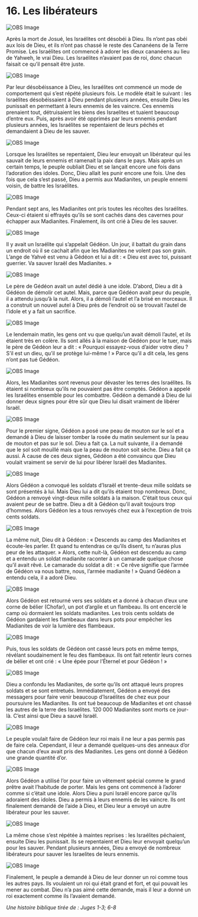 # 16. Les libérateurs

![OBS Image](https://cdn.door43.org/obs/jpg/360px/obs-en-16-01.jpg)

Après la mort de Josué, les Israélites ont désobéi à Dieu. Ils n’ont pas obéi aux lois de Dieu, et ils n’ont pas chassé le reste des Cananéens de la Terre Promise. Les Israélites ont commencé à adorer les dieux cananéens au lieu de Yahweh, le vrai Dieu. Les Israélites n’avaient pas de roi, donc chacun faisait ce qu’il pensait être juste.

![OBS Image](https://cdn.door43.org/obs/jpg/360px/obs-en-16-02.jpg)

Par leur désobéissance à Dieu, les Israélites ont commencé un mode de comportement qui s’est répété plusieurs fois. Le modèle était le suivant : les Israélites désobéissaient à Dieu pendant plusieurs années, ensuite Dieu les punissait en permettant à leurs ennemis de les vaincre. Ces ennemis prenaient tout, détruisaient les biens des Israelites et tuaient beaucoup d’entre eux. Puis, après avoir été opprimés par leurs ennemis pendant plusieurs années, les Israélites se repentaient de leurs péchés et demandaient à Dieu de les sauver.

![OBS Image](https://cdn.door43.org/obs/jpg/360px/obs-en-16-03.jpg)

Lorsque les Israélites se repentaient, Dieu leur envoyait un libérateur qui les sauvait de leurs ennemis et ramenait la paix dans le pays. Mais après un certain temps, le peuple oubliait Dieu et se lançait encore une fois dans l’adoration des idoles. Donc, Dieu allait les punir encore une fois. Une des fois que cela s’est passé, Dieu a permis aux Madianites, un peuple ennemi voisin, de battre les Israélites.

![OBS Image](https://cdn.door43.org/obs/jpg/360px/obs-en-16-04.jpg)

Pendant sept ans, les Madianites ont pris toutes les récoltes des Israélites. Ceux-ci étaient si effrayés qu’ils se sont cachés dans des cavernes pour échapper aux Madianites. Finalement, ils ont crié à Dieu de les sauver.

![OBS Image](https://cdn.door43.org/obs/jpg/360px/obs-en-16-05.jpg)

Il y avait un Israélite qui s’appelait Gédéon. Un jour, il battait du grain dans un endroit où il se cachait afin que les Madianites ne volent pas son grain. L’ange de Yahvé est venu à Gédéon et lui a dit : « Dieu est avec toi, puissant guerrier. Va sauver Israël des Madianites. »

![OBS Image](https://cdn.door43.org/obs/jpg/360px/obs-en-16-06.jpg)

Le père de Gédéon avait un autel dédié à une idole. D’abord, Dieu a dit à Gédéon de démolir cet autel. Mais, parce que Gédéon avait peur du peuple, il a attendu jusqu’à la nuit. Alors, il a démoli l’autel et l’a brisé en morceaux. Il a construit un nouvel autel à Dieu près de l’endroit où se trouvait l’autel de l’idole et y a fait un sacrifice.

![OBS Image](https://cdn.door43.org/obs/jpg/360px/obs-en-16-07.jpg)

Le lendemain matin, les gens ont vu que quelqu’un avait démoli l’autel, et ils étaient très en colère. Ils sont allés à la maison de Gédéon pour le tuer, mais le père de Gédéon leur a dit : « Pourquoi essayez-vous d’aider votre dieu ? S’il est un dieu, qu’il se protège lui-même ! » Parce qu’il a dit cela, les gens n’ont pas tué Gédéon.

![OBS Image](https://cdn.door43.org/obs/jpg/360px/obs-en-16-08.jpg)

Alors, les Madianites sont revenus pour dévaster les terres des Israélites. Ils étaient si nombreux qu’ils ne pouvaient pas être comptés. Gédéon a appelé les Israélites ensemble pour les combattre. Gédéon a demandé à Dieu de lui donner deux signes pour être sûr que Dieu lui disait vraiment de libérer Israël.

![OBS Image](https://cdn.door43.org/obs/jpg/360px/obs-en-16-09.jpg)

Pour le premier signe, Gédéon a posé une peau de mouton sur le sol et a demandé à Dieu de laisser tomber la rosée du matin seulement sur la peau de mouton et pas sur le sol. Dieu a fait ça. La nuit suivante, il a demandé que le sol soit mouillé mais que la peau de mouton soit sèche. Dieu a fait ça aussi. À cause de ces deux signes, Gédéon a été convaincu que Dieu voulait vraiment se servir de lui pour libérer Israël des Madianites.

![OBS Image](https://cdn.door43.org/obs/jpg/360px/obs-en-16-10.jpg)

Alors Gédéon a convoqué les soldats d’Israël et trente-deux mille soldats se sont présentés à lui. Mais Dieu lui a dit qu’ils étaient trop nombreux. Donc, Gédéon a renvoyé vingt-deux mille soldats à la maison. C’était tous ceux qui avaient peur de se battre. Dieu a dit à Gédéon qu’il avait toujours trop d’hommes. Alors Gédéon les a tous renvoyés chez eux à l’exception de trois cents soldats.

![OBS Image](https://cdn.door43.org/obs/jpg/360px/obs-en-16-11.jpg)

La même nuit, Dieu dit à Gédéon : « Descends au camp des Madianites et écoute-les parler. Et quand tu entendras ce qu’ils disent, tu n’auras plus peur de les attaquer. » Alors, cette nuit-là, Gédéon est descendu au camp et a entendu un soldat madianite raconter à un camarade quelque chose qu’il avait rêvé. Le camarade du soldat a dit : « Ce rêve signifie que l’armée de Gédéon va nous battre, nous, l’armée madianite ! » Quand Gédéon a entendu cela, il a adoré Dieu.

![OBS Image](https://cdn.door43.org/obs/jpg/360px/obs-en-16-12.jpg)

Alors Gédéon est retourné vers ses soldats et a donné à chacun d’eux une corne de bélier (Chofar), un pot d’argile et un flambeau. Ils ont encerclé le camp où dormaient les soldats madianites. Les trois cents soldats de Gédéon gardaient les flambeaux dans leurs pots pour empêcher les Madianites de voir la lumière des flambeaux.

![OBS Image](https://cdn.door43.org/obs/jpg/360px/obs-en-16-13.jpg)

Puis, tous les soldats de Gédéon ont cassé leurs pots en même temps, révélant soudainement le feu des flambeaux. Ils ont fait retentir leurs cornes de bélier et ont crié : « Une épée pour l’Éternel et pour Gédéon ! »

![OBS Image](https://cdn.door43.org/obs/jpg/360px/obs-en-16-14.jpg)

Dieu a confondu les Madianites, de sorte qu’ils ont attaqué leurs propres soldats et se sont entretués. Immédiatement, Gédéon a envoyé des messagers pour faire venir beaucoup d’Israélites de chez eux pour poursuivre les Madianites. Ils ont tué beaucoup de Madianites et ont chassé les autres de la terre des Israélites. 120 000 Madianites sont morts ce jour-là. C’est ainsi que Dieu a sauvé Israël.

![OBS Image](https://cdn.door43.org/obs/jpg/360px/obs-en-16-15.jpg)

Le peuple voulait faire de Gédéon leur roi mais il ne leur a pas permis pas de faire cela. Cependant, il leur a demandé quelques-uns des anneaux d’or que chacun d’eux avait pris des Madianites. Les gens ont donné à Gédéon une grande quantité d’or.

![OBS Image](https://cdn.door43.org/obs/jpg/360px/obs-en-16-16.jpg)

Alors Gédéon a utilisé l’or pour faire un vêtement spécial comme le grand prêtre avait l’habitude de porter. Mais les gens ont commencé à l’adorer comme si c’était une idole. Alors Dieu a puni Israël encore parce qu’ils adoraient des idoles. Dieu a permis à leurs ennemis de les vaincre. Ils ont finalement demandé de l’aide à Dieu, et Dieu leur a envoyé un autre libérateur pour les sauver.

![OBS Image](https://cdn.door43.org/obs/jpg/360px/obs-en-16-17.jpg)

La même chose s’est répétée à maintes reprises : les Israélites péchaient, ensuite Dieu les punissait. Ils se repentaient et Dieu leur envoyait quelqu’un pour les sauver. Pendant plusieurs années, Dieu a envoyé de nombreux libérateurs pour sauver les Israelites de leurs ennemis.

![OBS Image](https://cdn.door43.org/obs/jpg/360px/obs-en-16-18.jpg)

Finalement, le peuple a demandé à Dieu de leur donner un roi comme tous les autres pays. Ils voulaient un roi qui était grand et fort, et qui pouvait les mener au combat. Dieu n’a pas aimé cette demande, mais il leur a donné un roi exactement comme ils l’avaient demandé.

_Une histoire biblique tirée de : Juges 1-3; 6-8_